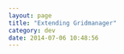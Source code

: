 ```yaml
---
layout: page
title: "Extending Gridmanager"
category: dev
date: 2014-07-06 10:48:56
---
```




